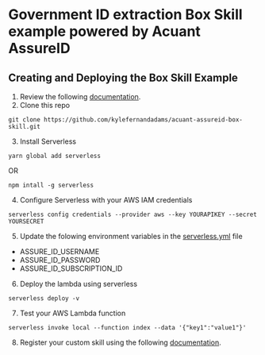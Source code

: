 Government ID extraction Box Skill example powered by Acuant AssureID
=====================================================================

Creating and Deploying the Box Skill Example
--------------------------------------------
1) Review the following [documentation](https://developer.box.com/docs/creating-your-a-box-skill-using-serverless).
2) Clone this repo
```
git clone https://github.com/kylefernandadams/acuant-assureid-box-skill.git
```
3) Install Serverless
```
yarn global add serverless
```
OR
```
npm intall -g serverless
```
4) Configure Serverless with your AWS IAM credentials
```
serverless config credentials --provider aws --key YOURAPIKEY --secret YOURSECRET
```
5) Update the folowing environment variables in the [serverless.yml](https://github.com/kylefernandadams/acuant-assureid-box-skill/blob/master/serverless.yml) file
  * ASSURE_ID_USERNAME
  * ASSURE_ID_PASSWORD
  * ASSURE_ID_SUBSCRIPTION_ID
6) Deploy the lambda using serverless
```
serverless deploy -v
```
7) Test your AWS Lambda function
```
serverless invoke local --function index --data '{"key1":"value1"}'
```
8) Register your custom skill using the following [documentation](https://developer.box.com/docs/creating-your-a-box-skill-using-serverless#section-5-register-your-skill-application-with-box).
